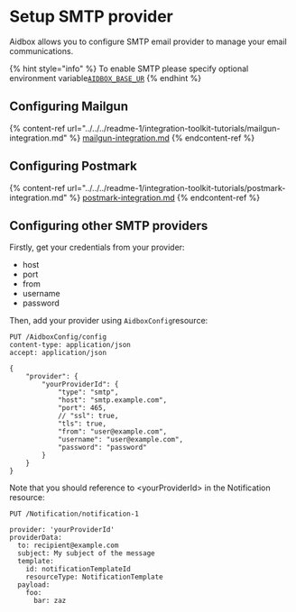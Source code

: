 # Setup SMTP provider

Aidbox allows you to configure SMTP email provider to manage your email communications.

{% hint style="info" %}
To enable SMTP please specify optional environment variable[`AIDBOX_BASE_UR`](../../../reference/environment-variables/optional-environment-variables.md)
{% endhint %}

## Configuring Mailgun

{% content-ref url="../../../readme-1/integration-toolkit-tutorials/mailgun-integration.md" %}
[mailgun-integration.md](../../../readme-1/integration-toolkit-tutorials/mailgun-integration.md)
{% endcontent-ref %}

## Configuring Postmark

{% content-ref url="../../../readme-1/integration-toolkit-tutorials/postmark-integration.md" %}
[postmark-integration.md](../../../readme-1/integration-toolkit-tutorials/postmark-integration.md)
{% endcontent-ref %}

## Configuring other SMTP providers

Firstly, get your credentials from your provider:

* host
* port
* from
* username
* password

Then, add your provider using `AidboxConfig`resource:&#x20;

```
PUT /AidboxConfig/config
content-type: application/json
accept: application/json

{
    "provider": {
        "yourProviderId": {
            "type": "smtp",
            "host": "smtp.example.com",
            "port": 465,
            // "ssl": true,
            "tls": true,
            "from": "user@example.com",
            "username": "user@example.com",
            "password": "password"
        }
    }
}
```

Note that you should reference to \<yourProviderId> in the Notification resource:

```
PUT /Notification/notification-1

provider: 'yourProviderId'
providerData:
  to: recipient@example.com
  subject: My subject of the message
  template:
    id: notificationTemplateId
    resourceType: NotificationTemplate
  payload:
    foo:
      bar: zaz
```
